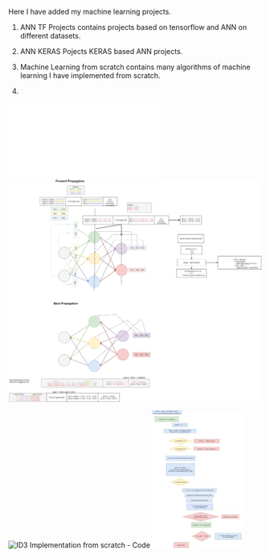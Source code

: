 Here I have added my machine learning projects.

1. ANN TF Projects contains projects based on tensorflow and ANN on different datasets.
2. ANN KERAS Pojects KERAS based ANN projects.
3. Machine Learning from scratch contains many algorithms of machine learning I have implemented from scratch.




1.
![NN Implementation from scratch - Code ](Machine_Learning_Algo_From_Scratch/ID3_with_continuous_feature_support_exp.py)
![Flowchart](Algorihms/NN.jpg)



![ID3 Implementation from scratch - Code ](Machine_Learning_Algo_From_Scratch/ANN_From_Scratch_modular_class.ipynb)
![Flowchart](Algorihms/ID3.jpg)

